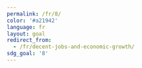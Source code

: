 ```yaml
---
permalink: /fr/8/
color: '#a21942'
language: fr
layout: goal
redirect_from:
  - /fr/decent-jobs-and-economic-growth/
sdg_goal: '8'
---
```


